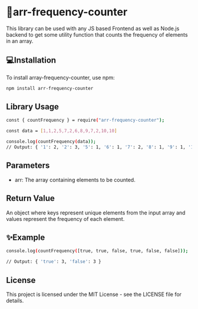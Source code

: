 # 🚀arr-frequency-counter

This library can be used with any JS based Frontend as well as Node.js backend to get some utility function that counts the frequency of elements in an array.

## 💻Installation

To install array-frequency-counter, use npm:

```bash
npm install arr-frequency-counter 
```

## Library Usage

```bash
const { countFrequency } = require("arr-frequency-counter");

const data = [1,1,2,5,7,2,6,8,9,7,2,10,10]

console.log(countFrequency(data));
// Output: { '1': 2, '2': 3, '5': 1, '6': 1, '7': 2, '8': 1, '9': 1, '10': 2 }
```

## Parameters
* arr: The array containing elements to be counted.

## Return Value
An object where keys represent unique elements from the input array and values represent the frequency of each element.

## ✨Example
```bash
console.log(countFrequency([true, true, false, true, false, false]));

// Output: { 'true': 3, 'false': 3 }
```

## License
This project is licensed under the MIT License - see the LICENSE file for details.